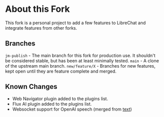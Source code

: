 # About this Fork

This fork is a personal project to add a few features to LibreChat and integrate features from other forks.

## Branches
`jm-publish` - The main branch for this fork for production use. It shouldn't be considered stable, but has been at least minimally tested.
`main` - A clone of the upstream main branch.
`new/feature/X` - Branches for new features, kept open until they are feature complete and merged.

## Known Changes
- Web Navigator plugin added to the plugins list.
- Flux AI plugin added to the plugins list.
- Websocket support for OpenAI speech (merged from [text](https://github.com/danny-avila/LibreChat/tree/berry-13/feat-openai-realtime-speech))